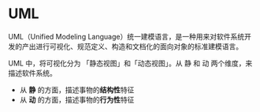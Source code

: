 # UML 
UML（Unified Modeling Language）统一建模语言，是一种用来对软件系统开发的产出进行可视化、规范定义、构造和文档化的面向对象的标准建模语言。


UML 中，将可视化分为 「静态视图」和「动态视图」。从 静 和 动 两个维度，来描述软件系统。
* 从 **静** 的方面，描述事物的**结构性**特征
* 从 **动** 的方面，描述事物的**行为性**特征


